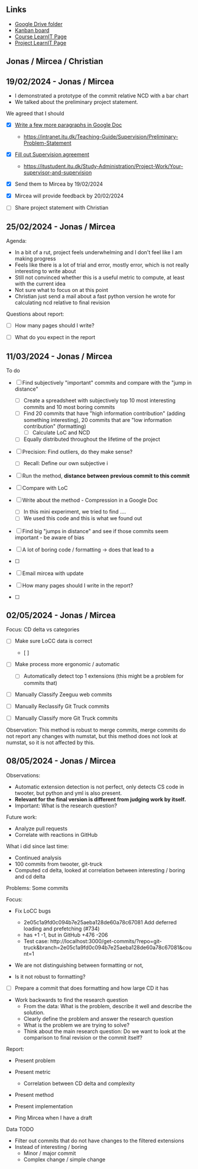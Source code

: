 ## Links

- [Google Drive folder](https://drive.google.com/drive/u/0/folders/14_hkvGLv1B6kgYD88CwfXwF-TJuoUK3Q)
- [Kanban board](https://github.com/users/nimrossum/projects/6/views/1)
- [Course LearnIT Page](https://learnit.itu.dk/course/view.php?id=3024480)
- [Project LearnIT Page](https://learnit.itu.dk/course/view.php?id=3025580)

## Jonas / Mircea / Christian



## 19/02/2024 - Jonas / Mircea

- I demonstrated a prototype of the commit relative NCD with a bar chart
- We talked about the preliminary project statement.

We agreed that I should
- [x] [Write a few more paragraphs in Google Doc](https://docs.google.com/document/d/1GWE0E9LZUC1zFc5d_3je2C2UeV9eOUVD_ALruHIAtNs/edit?tab=t.0)
  - https://intranet.itu.dk/Teaching-Guide/Supervision/Preliminary-Problem-Statement
- [x] [Fill out Supervision agreement](https://docs.google.com/document/d/1GWE0E9LZUC1zFc5d_3je2C2UeV9eOUVD_ALruHIAtNs/edit?tab=t.0#heading=h.m4fojbefwub1)
  - https://itustudent.itu.dk/Study-Administration/Project-Work/Your-supervisor-and-supervision
- [x] Send them to Mircea by 19/02/2024
- [x] Mircea will provide feedback by 20/02/2024
- [ ] Share project statement with Christian


## 25/02/2024 - Jonas / Mircea

Agenda:

- In a bit of a rut, project feels underwhelming and I don't feel like I am making progress
- Feels like there is a lot of trial and error, mostly error, which is not really interesting to write about
- Still not convinced whether this is a useful metric to compute, at least with the current idea
- Not sure what to focus on at this point
- Christian just send a mail about a fast python version he wrote for calculating ncd relative to final revision

Questions about report:

- [ ] How many pages should I write?
- [ ] What do you expect in the report


## 11/03/2024 - Jonas / Mircea

To do
- [ ] Find subjectively "important" commits and compare with the "jump in distance"
  - [ ] Create a spreadsheet with subjectively top 10 most interesting commits and 10 most boring commits
  - [ ] Find 20 commits that have "high information contribution" (adding something interesting), 20 commits that are "low information contribution" (formatting)
    - [ ] Calculate LoC and NCD
  - [ ] Equally distributed throughout the lifetime of the project

- [ ] Precision: Find outliers, do they make sense?
  - [ ] Recall: Define our own subjective i
- [ ] Run the method, **distance between previous commit to this commit**
- [ ] Compare with LoC

- [ ] Write about the method - Compression in a Google Doc
  - [ ] In this mini experiment, we tried to find ....
  - [ ] We used this code and this is what we found out
- [ ] Find big "jumps in distance" and see if those commits seem important - be aware of bias
- [ ] A lot of boring code / formatting -> does that lead to a
- [ ]

- [ ] Email mircea with update
- [ ] How many pages should I write in the report?
- [ ]

## 02/05/2024 - Jonas / Mircea

Focus: CD delta vs categories

- [ ] Make sure LoCC data is correct
  - [ ]
- [ ] Make process more ergonomic / automatic
  - [ ] Automatically detect top 1 extensions (this might be a problem for commits that)

- [ ] Manually Classify Zeeguu web commits
- [ ] Manually Reclassify Git Truck commits
- [ ] Manually Classify more Git Truck commits


Observation: This method is robust to merge commits, merge commits do not report any changes with numstat, but this method does not look at numstat, so it is not affected by this.


## 08/05/2024 - Jonas / Mircea

Observations:
- Automatic extension detection is not perfect, only detects CS code in twooter, but python and yml is also present.
- **Relevant for the final version is different from judging work by itself.**
- Important: What is the research question?

Future work:

- Analyze pull requests
- Correlate with reactions in GitHub





What i did since last time:

- Continued analysis
- 100 commits from twooter, git-truck
- Computed cd delta, looked at correlation between interesting / boring and cd delta


Problems: Some commits

Focus:
- Fix LoCC bugs
  - 2e05c1a9fd0c094b7e25aeba128de60a78c67081 Add deferred loading and prefetching (#734)
  - has +1 -1, but in GitHub +476 -206
  - Test case: http://localhost:3000/get-commits/?repo=git-truck&branch=2e05c1a9fd0c094b7e25aeba128de60a78c67081&count=1




- We are not distinguishing between formatting or not,

- Is it not robust to formatting?
- [ ] Prepare a commit that does formatting and how large CD it has

- Work backwards to find the research question
  - From the data: What is the problem, describe it well and describe the solution.
  - Clearly define the problem and answer the research question
  - What is the problem we are trying to solve?
  - Think about the main research question: Do we want to look at the comparison to final revision or the commit itself?


Report:
- Present problem
- Present metric
  - Correlation between CD delta and complexity
- Present method
- Present implementation


- Ping Mircea when I have a draft


Data TODO
- Filter out commits that do not have changes to the filtered extensions
- Instead of interesting / boring
  - Minor / major commit
  - Complex change / simple change

